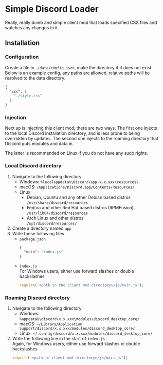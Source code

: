 # Simple Discord Loader

Really, really dumb and simple client mod that loads specified CSS files and watches any changes to it.

## Installation

### Configuration

Create a file in `./data/config.json`, make the directory if it does not exist. Below is an example config, any paths are allowed, relative paths will be resolved to the data directory.

```json
{
  "css": [
    "./style.css"
  ]
}
```

### Injection

Next up is injecting this client mod, there are two ways. The first one injects to the local Discord installation directory, and is less prone to being overridden by updates. The second one injects to the roaming directory that Discord puts modules and data in.

The latter is recommended on Linux if you do not have any sudo rights.

### Local Discord directory

1. Navigate to the following directory
   - Windows: `%localappdata%\Discord\app-x.x.xxx\resources\`
   - macOS: `/Applications/Discord.app/Contents/Resources/`
   - Linux:
     - Debian, Ubuntu and any other Debian based distros  
       `/usr/share/discord/resources`
     - Fedora and other Red Hat based distros (RPMFusion)  
       `/usr/lib64/discord/resources`
     - Arch Linux and other distros  
       `/opt/discord/resources/`
2. Create a directory named `app`
3. Write these following files
   - `package.json`
     ```json
     {
       "main": "index.js"
     }
     ```
   - `index.js`  
     For Windows users, either use forward slashes or double backslashes
     ```js
     require('<path to the client mod directory>/js/main.js');
     ```

### Roaming Discord directory

1. Navigate to the following directory
   - Windows: `%appdata%\discord\x.x.xxx\modules\discord_desktop_core/`
   - macOS: `~/Library/Application Support/discord/x.x.xxx/modules/discord_desktop_core/`
   - Linux: `~/.config/discord/x.x.xxx/modules/discord_desktop_core/`
2. Write the following line in the start of `index.js`  
   Again, for Windows users, either use forward slashes or double backslashes
   ```js
   require('<path to client mod directory>/js/main.js');
   ```
